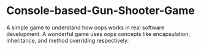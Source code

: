 # Console-based-Gun-Shooter-Game
A simple game to understand how oops works in real software development. A wonderful game uses oops concepts like encapsulation, inheritance, and method overriding respectively.
